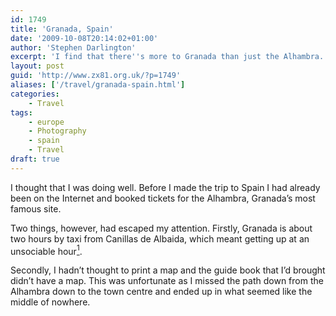 ```yaml
---
id: 1749
title: 'Granada, Spain'
date: '2009-10-08T20:14:02+01:00'
author: 'Stephen Darlington'
excerpt: 'I find that there''s more to Granada than just the Alhambra.'
layout: post
guid: 'http://www.zx81.org.uk/?p=1749'
aliases: ['/travel/granada-spain.html']
categories:
    - Travel
tags:
    - europe
    - Photography
    - spain
    - Travel
draft: true
---
```


I thought that I was doing well. Before I made the trip to Spain I had already been on the Internet and booked tickets for the Alhambra, Granada’s most famous site.

Two things, however, had escaped my attention. Firstly, Granada is about two hours by taxi from Canillas de Albaida, which meant getting up at an unsociable hour[^1].

Secondly, I hadn’t thought to print a map and the guide book that I’d brought didn’t have a map. This was unfortunate as I missed the path down from the Alhambra down to the town centre and ended up in what seemed like the middle of nowhere.

<div class="flickr-gallery tag" id="gallery-2824c987"><div class="fg-clear"></div> </div><div class="fg-clear"></div> <script type="text/javascript">
											jQuery(document).ready(function(){
							jQuery("#gallery-2824c987 .flickr-thumb img").flightbox({size_callback: get_sizes});
						});
										
										//-->
				</script>By this point I was getting thirsty and hungry and so nipped into a promising looking cafe for a coffee and croissant. As luck would have it they also had free WiFi and I was able to find a map on my iPhone.

It turns out that I wasn’t too far from the centre after all and it only took ten minutes to get to the Cathedral. This immediately seemed more like it, with crowds of tourists trying to get in to see… something.

After staying in Canillas de Albaida, a town of only seven hundred people, the crowds came as a bit of shock[^2] and I wasn’t quite prepared to fight my way to the front to get in or even find out what the queue was for. Instead I went around the Cathedral, noting that there ware various shopping streets fanning out and, generally, lots of activity for a Wednesday.

Around one side of the Cathedral was a busker, at the back was another entrance to the church and service going on. I snuck around the side and surreptitiously took a few pictures, slightly embarrassed by the volume of the thunk as I released the shutter. A few minutes later another tourist burst in with a video camera and stood right in the middle taping the whole service.

I spent the next hour wandering around the town, down the shady shopping streets, by the river and, finally, into a cafe for a quick sandwich.

The walk back to the Alhambra in the afternoon was rather less confusing than the journey down into the town. I expected to see a large, obvious sign pointing downhill at the junction I missed but apparently the turn is so obvious that even tourists couldn’t possibly miss it and it therefore remains unlabelled.

The Alhambra is every bit as spectacular as you’ve probably heard. The scale is incredible. If the engravings had been only in one room it would have been impressive and you would have admired the workmanship. But these intricate designs are in pretty much every room over the whole complex.

It took all afternoon to wander around and as 6pm approached, the agreed taxi pick-up time, it became clear that there were likely bits that I’d missed but that I was too tired to try to find in any kind of hurry.

Overall, it was a long, tiring, fun day. I slept on my way back to [Canillas de Albaida](/travel/canillas-de-albaida-spain.html), please with what I’d seen.
[^1]: Why is it that I often end up setting my alarm earlier when on holiday that on a normal working week?
[^2]: Just imagine the culture shock when I got back to London less than a week later.
